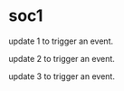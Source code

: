 # soc1

update 1 to trigger an event.

update 2 to trigger an event.

update 3 to trigger an event.
